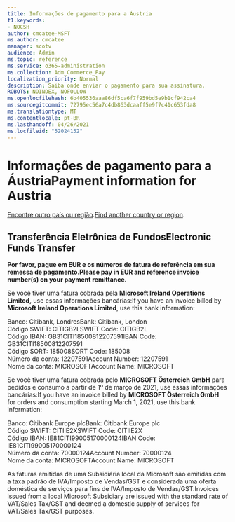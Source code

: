 ```yaml
---
title: Informações de pagamento para a Áustria
f1.keywords:
- NOCSH
author: cmcatee-MSFT
ms.author: cmcatee
manager: scotv
audience: Admin
ms.topic: reference
ms.service: o365-administration
ms.collection: Adm_Commerce_Pay
localization_priority: Normal
description: Saiba onde enviar o pagamento para sua assinatura.
ROBOTS: NOINDEX, NOFOLLOW
ms.openlocfilehash: 6b405536aaa86df5ca6f7f959bd5e9b1cf942ca4
ms.sourcegitcommit: 72795ec56a7c4db863dcaaff5e9f7c41c653fda8
ms.translationtype: MT
ms.contentlocale: pt-BR
ms.lasthandoff: 04/26/2021
ms.locfileid: "52024152"
---
```

# <a name="payment-information-for-austria"></a><span data-ttu-id="33b1c-103">Informações de pagamento para a Áustria</span><span class="sxs-lookup"><span data-stu-id="33b1c-103">Payment information for Austria</span></span>

<span data-ttu-id="33b1c-104">[Encontre outro país ou região](../billing-and-payments/pay-for-your-subscription.md).</span><span class="sxs-lookup"><span data-stu-id="33b1c-104">[Find another country or region](../billing-and-payments/pay-for-your-subscription.md).</span></span>

## <a name="electronic-funds-transfer"></a><span data-ttu-id="33b1c-105">Transferência Eletrônica de Fundos</span><span class="sxs-lookup"><span data-stu-id="33b1c-105">Electronic Funds Transfer</span></span>

<span data-ttu-id="33b1c-106">**Por favor, pague em EUR e os números de fatura de referência em sua remessa de pagamento.**</span><span class="sxs-lookup"><span data-stu-id="33b1c-106">**Please pay in EUR and reference invoice number(s) on your payment remittance.**</span></span>

<span data-ttu-id="33b1c-107">Se você tiver uma fatura cobrada pela **Microsoft Ireland Operations Limited,** use essas informações bancárias:</span><span class="sxs-lookup"><span data-stu-id="33b1c-107">If you have an invoice billed by **Microsoft Ireland Operations Limited**, use this bank information:</span></span>

<span data-ttu-id="33b1c-108">Banco: Citibank, Londres</span><span class="sxs-lookup"><span data-stu-id="33b1c-108">Bank: Citibank, London</span></span>\
<span data-ttu-id="33b1c-109">Código SWIFT: CITIGB2L</span><span class="sxs-lookup"><span data-stu-id="33b1c-109">SWIFT Code: CITIGB2L</span></span>\
<span data-ttu-id="33b1c-110">Código IBAN: GB31CITI18500812207591</span><span class="sxs-lookup"><span data-stu-id="33b1c-110">IBAN Code: GB31CITI18500812207591</span></span>\
<span data-ttu-id="33b1c-111">Código SORT: 185008</span><span class="sxs-lookup"><span data-stu-id="33b1c-111">SORT Code: 185008</span></span>\
<span data-ttu-id="33b1c-112">Número da conta: 12207591</span><span class="sxs-lookup"><span data-stu-id="33b1c-112">Account Number: 12207591</span></span>\
<span data-ttu-id="33b1c-113">Nome da conta: MICROSOFT</span><span class="sxs-lookup"><span data-stu-id="33b1c-113">Account Name: MICROSOFT</span></span>

<span data-ttu-id="33b1c-114">Se você tiver uma fatura cobrada pelo **MICROSOFT Österreich GmbH** para pedidos e consumo a partir de 1º de março de 2021, use essas informações bancárias:</span><span class="sxs-lookup"><span data-stu-id="33b1c-114">If you have an invoice billed by **MICROSOFT Österreich GmbH** for orders and consumption starting March 1, 2021, use this bank information:</span></span>

<span data-ttu-id="33b1c-115">Banco: Citibank Europe plc</span><span class="sxs-lookup"><span data-stu-id="33b1c-115">Bank: Citibank Europe plc</span></span>\
<span data-ttu-id="33b1c-116">Código SWIFT: CITIIE2X</span><span class="sxs-lookup"><span data-stu-id="33b1c-116">SWIFT Code: CITIIE2X</span></span>\
<span data-ttu-id="33b1c-117">Código IBAN: IE81CITI99005170000124</span><span class="sxs-lookup"><span data-stu-id="33b1c-117">IBAN Code: IE81CITI99005170000124</span></span>\
<span data-ttu-id="33b1c-118">Número da conta: 70000124</span><span class="sxs-lookup"><span data-stu-id="33b1c-118">Account Number: 70000124</span></span>\
<span data-ttu-id="33b1c-119">Nome da conta: MICROSOFT</span><span class="sxs-lookup"><span data-stu-id="33b1c-119">Account Name: MICROSOFT</span></span>

<span data-ttu-id="33b1c-120">As faturas emitidas de uma Subsidiária local da Microsoft são emitidas com a taxa padrão de IVA/Imposto de Vendas/GST e considerada uma oferta doméstica de serviços para fins de IVA/Imposto de Vendas/GST.</span><span class="sxs-lookup"><span data-stu-id="33b1c-120">Invoices issued from a local Microsoft Subsidiary are issued with the standard rate of VAT/Sales Tax/GST and deemed a domestic supply of services for VAT/Sales Tax/GST purposes.</span></span>
